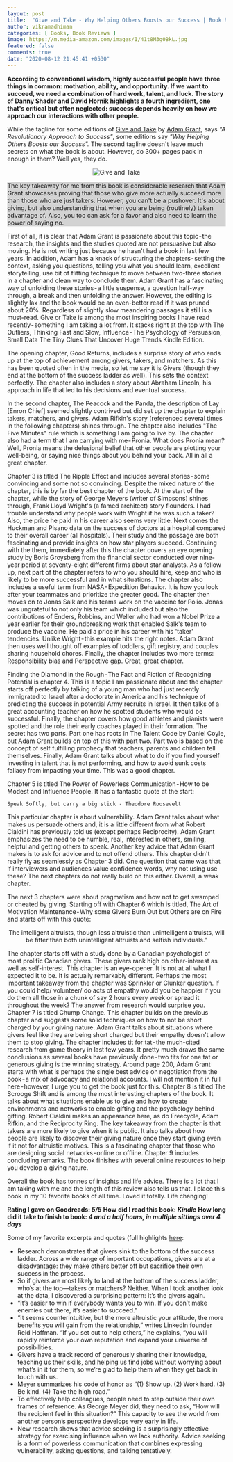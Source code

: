 ```yaml
---
layout: post
title:  "Give and Take - Why Helping Others Boosts our Success | Book Review & Summary"
author: vikramadhiman
categories: [ Books, Book Reviews ]
image: https://m.media-amazon.com/images/I/41t8M3g0BkL.jpg
featured: false
comments: true
date: "2020-08-12 21:45:41 +0530"
---
```

<strong>According to conventional wisdom, highly successful people have three things in common: motivation, ability, and opportunity. If we want to succeed, we need a combination of hard work, talent, and luck. The story of Danny Shader and David Hornik highlights a fourth ingredient, one that's critical but often neglected: success depends heavily on how we approach our interactions with other people.</strong>

While the tagline for some editions of <a href="https://www.goodreads.com/book/show/16158498-give-and-take" title="Give and Take" alt = "Give and Take">Give and Take</a> by <a href="https://www.adamgrant.net/give-and-take" title="Adam Grant" alt="Adam Grant">Adam Grant</a>, says <em>"A Revolutionary Approach to Success"</em>, some editions say <em>"Why Helping Others Boosts our Success".</em> The second tagline doesn't leave much secrets on what the book is about. However, do 300+ pages pack in enough in them? Well yes, they do.

<p align="center"><img src="https://m.media-amazon.com/images/I/41t8M3g0BkL.jpg" alt="Give and Take" title="Give and Take" /></p>

<p style="background-color:#D3D3D3;"> The key takeaway for me from this book is considerable research that Adam Grant showcases proving that those who give more actually succeed more than those who are just takers. However, you can't be a pushover. It's about giving, but also understanding that when you are being (routinely) taken advantage of. Also, you too can ask for a favor and also need to learn the power of saying no. </p>

First of all, it is clear that Adam Grant is passionate about this topic - the research, the insights and the studies quoted are not persuasive but also moving. He is not writing just because he hasn't had a book in last few years. In addition, Adam has a knack of structuring the chapters - setting the context, asking you questions, telling you what you should learn, excellent storytelling, use bit of flitting technique to move between two-three stories in a chapter and clean way to conclude them. Adam Grant has a fascinating way of unfolding these stories - a little suspense, a question half-way through, a break and then unfolding the answer. However, the editing is slightly lax and the book would be an even-better read if it was pruned about 20%. Regardless of slightly slow meandering passages it still is a must-read. Give or Take is among the most inspiring books I have read recently - something I am taking a lot from. It stacks right at the top with The Outliers, Thinking Fast and Slow, Influence - The Psychology of Persuasion, Small Data The Tiny Clues That Uncover Huge Trends Kindle Edition.

The opening chapter, Good Returns, includes a surprise story of who ends up at the top of achievement among givers, takers, and matchers. As this has been quoted often in the media, so let me say it is Givers (though they end at the bottom of the success ladder as well). This sets the context perfectly. The chapter also includes a story about Abraham Lincoln, his approach in life that led to his decisions and eventual success.

In the second chapter, The Peacock and the Panda, the description of Lay [Enron Chief] seemed slightly contrived but did set up the chapter to explain takers, matchers, and givers. Adam Rifkin's story (referenced several times in the following chapters) shines through. The chapter also includes "The Five Minutes" rule which is something I am going to live by. The chapter also had a term that I am carrying with me - Pronia. What does Pronia mean? Well, Pronia means the delusional belief that other people are plotting your well-being, or saying nice things about you behind your back. All in all a great chapter.

Chapter 3 is titled The Ripple Effect and includes several stories - some convincing and some not so convincing. Despite the mixed nature of the chapter, this is by far the best chapter of the book. At the start of the chapter, while the story of George Meyers (writer of Simpsons) shines through, Frank Lloyd Wright's (a famed architect) story flounders. I had trouble understand why people work with Wright if he was such a taker? Also, the price he paid in his career also seems very little. Next comes the Huckman and Pisano data on the success of doctors at a hospital compared to their overall career (all hospitals). Their study and the passage are both fascinating and provide insights on how star players succeed. Continuing with the them, immediately after this the chapter covers an eye opening study by Boris Groysberg from the financial sector conducted over nine-year period at seventy-eight different firms about star analysts. As a follow up, next part of the chapter refers to who you should hire, keep and who is likely to be more successful and in what situations. The chapter also includes a useful term from NASA - Expedition Behavior. It is how you look after your teammates and prioritize the greater good. The chapter then moves on to Jonas Salk and his teams work on the vaccine for Polio. Jonas was ungrateful to not only his team which included but also the contributions of Enders, Robbins, and Weller who had won a Nobel Prize a year earlier for their groundbreaking work that enabled Salk's team to produce the vaccine. He paid a price in his career with his 'taker' tendencies. Unlike Wright - this example hits the right notes. Adam Grant then uses well thought off examples of toddlers, gift registry, and couples sharing household chores. Finally, the chapter includes two more terms: Responsibility bias and Perspective gap. Great, great chapter.

Finding the Diamond in the Rough - The Fact and Fiction of Recognizing Potential is chapter 4. This is a topic I am passionate about and the chapter starts off perfectly by talking of a young man who had just recently immigrated to Israel after a doctorate in America and his technique of predicting the success in potential Army recruits in Israel. It then talks of a great accounting teacher on how he spotted students who would be successful. Finally, the chapter covers how good athletes and pianists were spotted and the role their early coaches played in their formation. The secret has two parts. Part one has roots in The Talent Code by Daniel Coyle, but Adam Grant builds on top of this with part two. Part two is based on the concept of self fulfilling prophecy that teachers, parents and children tell themselves. Finally, Adam Grant talks about what to do if you find yourself investing in talent that is not performing, and how to avoid sunk costs fallacy from impacting your time. This was a good chapter.

Chapter 5 is titled The Power of Powerless Communication - How to be Modest and Influence People. It has a fantastic quote at the start:
```
Speak Softly, but carry a big stick - Theodore Roosevelt
```
This particular chapter is about vulnerability. Adam Grant talks about what makes us persuade others and, it is a little different from what Robert Cialdini has previously told us (except perhaps Reciprocity). Adam Grant emphasizes the need to be humble, real, interested in others, smiling, helpful and getting others to speak. Another key advice that Adam Grant makes is to ask for advice and to not offend others. This chapter didn't really fly as seamlessly as Chapter 3 did. One question that came was that if interviewers and audiences value confidence words, why not using use these? The next chapters do not really build on this either. Overall, a weak chapter.

The next 3 chapters were about pragmatism and how not to get swamped or cheated by giving. Starting off with Chapter 6 which is titled, The Art of Motivation Maintenance - Why some Givers Burn Out but Others are on Fire and starts off with this quote:

<p align="center">The intelligent altruists, though less altruistic than unintelligent altruists, will be fitter than both unintelligent altruists and selfish individuals."</p>

The chapter starts off with a study done by a Canadian psychologist of most prolific Canadian givers. These givers rank high on other-interest as well as self-interest. This chapter is an eye-opener. It is not at all what I expected it to be. It is actually remarkably different. Perhaps the most important takeaway from the chapter was Sprinkler or Clunker question. If you could help/ volunteer/ do acts of empathy would you be happier if you do them all those in a chunk of say 2 hours every week or spread it throughout the week? The answer from research would surprise you. Chapter 7 is titled Chump Change. This chapter builds on the previous chapter and suggests some solid techniques on how to not be short charged by your giving nature. Adam Grant talks about situations where givers feel like they are being short charged but their empathy doesn't allow them to stop giving. The chapter includes tit for tat - the much-cited research from game theory in last few years. It pretty much draws the same conclusions as several books have previously done - two tits for one tat or generous giving is the winning strategy. Around page 200, Adam Grant starts with what is perhaps the single best advice on negotiation from the book - a mix of advocacy and relational accounts. I will not mention it in full here - however, I urge you to get the book just for this. Chapter 8 is titled The Scrooge Shift and is among the most interesting chapters of the book. It talks about what situations enable us to give and how to create environments and networks to enable gifting and the psychology behind gifting. Robert Cialdini makes an appearance here, as do Freecycle, Adam Rifkin, and the Reciprocity Ring. The key takeaway from the chapter is that takers are more likely to give when it is public. It also talks about how people are likely to discover their giving nature once they start giving even if it not for altruistic motives. This is a fascinating chapter that those who are designing social networks - online or offline. Chapter 9 includes concluding remarks. The book finishes with several online resources to help you develop a giving nature.

Overall the book has tonnes of insights and life advice. There is a lot that I am taking with me and the length of this review also tells us that. I place this book in my 10 favorite books of all time. Loved it totally. Life changing!

<strong>Rating I gave on Goodreads: <em>5/5</em></strong>
<strong>How did I read this book: <em>Kindle</em></strong>
<strong>How long did it take to finish to book: <em>4 and a half hours, in multiple sittings over 4 days</em></strong>
	
Some of my favorite excerpts and quotes (full highlights <a href="https://www.goodreads.com/notes/19184641-give-and-take/63027503-vikrama-dhiman?page=4&ref=bsop" alt="quotes from Give and Take" title="quotes from Give and Take">here</a>:
<ul>
	<li>Research demonstrates that givers sink to the bottom of the success ladder. Across a wide range of important occupations, givers are at a disadvantage: they make others better off but sacrifice their own success in the process.
</li>
	<li>So if givers are most likely to land at the bottom of the success ladder, who’s at the top—takers or matchers? Neither. When I took another look at the data, I discovered a surprising pattern: It’s the givers again.
</li>
	<li>“It’s easier to win if everybody wants you to win. If you don’t make enemies out there, it’s easier to succeed.”
</li>
	<li>“It seems counterintuitive, but the more altruistic your attitude, the more benefits you will gain from the relationship,” writes LinkedIn founder Reid Hoffman. “If you set out to help others,” he explains, “you will rapidly reinforce your own reputation and expand your universe of possibilities.
</li>
	<li>Givers have a track record of generously sharing their knowledge, teaching us their skills, and helping us find jobs without worrying about what’s in it for them, so we’re glad to help them when they get back in touch with us.
</li>
	<li>Meyer summarizes his code of honor as “(1) Show up. (2) Work hard. (3) Be kind. (4) Take the high road.”
</li>
	<li>To effectively help colleagues, people need to step outside their own frames of reference. As George Meyer did, they need to ask, “How will the recipient feel in this situation?” This capacity to see the world from another person’s perspective develops very early in life.
</li>
<li>New research shows that advice seeking is a surprisingly effective strategy for exercising influence when we lack authority. Advice seeking is a form of powerless communication that combines expressing vulnerability, asking questions, and talking tentatively.
</li>

</ul>

